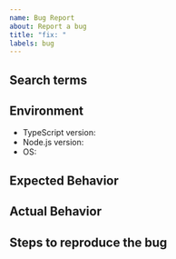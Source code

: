 ```yaml
---
name: Bug Report
about: Report a bug
title: "fix: "
labels: bug
---
```


## Search terms

<!-- Include keywords that might help others with the same problem find this issue -->

## Environment

- TypeScript version:
- Node.js version:
- OS:

## Expected Behavior

<!-- How did you expect to work? -->

## Actual Behavior

<!-- What does your code fail to do? -->

## Steps to reproduce the bug

<!--

Please provide the code causing the issue, as comprehensively as possible.

-->
